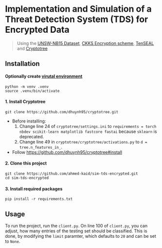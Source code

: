 # Implementation and Simulation of a Threat Detection System (TDS) for Encrypted Data

> Using the [UNSW-NB15 Dataset](https://research.unsw.edu.au/projects/unsw-nb15-dataset), [CKKS Encryption scheme](https://eprint.iacr.org/2016/421.pdf), [TenSEAL](https://github.com/OpenMined/TenSEAL) and [Cryptotree](https://github.com/dhuynh95/cryptotree/)

## Installation

#### Optionally create [virutal environment](https://docs.python.org/3/library/venv.html)

```
python -m venv .venv
source .venv/bin/activate
```

#### 1. Install Cryptotree

```
git clone https://github.com/dhuynh95/cryptotree.git
```

- Before installing:
  1. Change line 24 of `cryptotree/settings.ini` to `requirements = torch nbdev scikit-learn matplotlib fastcore fastai` because `sklearn` is deprecated.
  2. Change line 49 in `cryptotree/cryptotree/activations.py` to
     `d = tree.n_features_in_`.
- Follow https://github.com/dhuynh95/cryptotree#install

#### 2. Clone this project

```
git clone https://github.com/ahmed-kaid/sim-tds-encrypted.git
cd sim-tds-encrypted
```

#### 3. Install required packages

```
pip install -r requirements.txt
```

## Usage

To run the project, run the `client.py`.
On line 100 of `client.py`, you can adjust, how many entries of the testing set should be classified. This is done, by modifying the `limit` paramter, which defaults to `20` and can be set to `None`.
